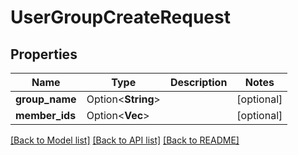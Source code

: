 # UserGroupCreateRequest

## Properties

Name | Type | Description | Notes
------------ | ------------- | ------------- | -------------
**group_name** | Option<**String**> |  | [optional]
**member_ids** | Option<**Vec<String>**> |  | [optional]

[[Back to Model list]](../README.md#documentation-for-models) [[Back to API list]](../README.md#documentation-for-api-endpoints) [[Back to README]](../README.md)


